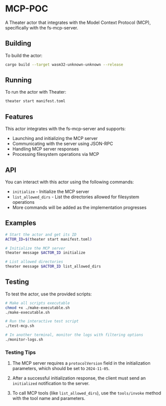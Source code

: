 # MCP-POC

A Theater actor that integrates with the Model Context Protocol (MCP), specifically with the fs-mcp-server.

## Building

To build the actor:

```bash
cargo build --target wasm32-unknown-unknown --release
```

## Running

To run the actor with Theater:

```bash
theater start manifest.toml
```

## Features

This actor integrates with the fs-mcp-server and supports:

- Launching and initializing the MCP server
- Communicating with the server using JSON-RPC
- Handling MCP server responses
- Processing filesystem operations via MCP

## API

You can interact with this actor using the following commands:

- `initialize` - Initialize the MCP server
- `list_allowed_dirs` - List the directories allowed for filesystem operations
- More commands will be added as the implementation progresses

## Examples

```bash
# Start the actor and get its ID
ACTOR_ID=$(theater start manifest.toml)

# Initialize the MCP server
theater message $ACTOR_ID initialize

# List allowed directories
theater message $ACTOR_ID list_allowed_dirs
```

## Testing

To test the actor, use the provided scripts:

```bash
# Make all scripts executable
chmod +x ./make-executable.sh
./make-executable.sh

# Run the interactive test script
./test-mcp.sh

# In another terminal, monitor the logs with filtering options
./monitor-logs.sh
```

### Testing Tips

1. The MCP server requires a `protocolVersion` field in the initialization parameters, which should be set to `2024-11-05`.

2. After a successful initialization response, the client must send an `initialized` notification to the server.

3. To call MCP tools (like `list_allowed_dirs`), use the `tools/invoke` method with the tool name and parameters.
